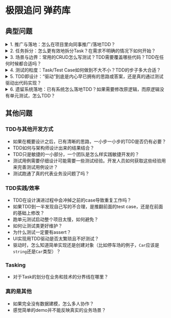 # 极限追问 弹药库

## 典型问题

<details><summary>1. 推广与落地：怎么在项目里向同事推广/落地TDD？</summary>
<ul>
  <li>使用TDD会在前期耗费许多时间，当项目工期很紧时，如何协调好时间？</li>
  <li>这种方式得不到认可又怎么推进TDD工作？</li>
  <li>自己如何判断一个团队或者一个项目是否适合TDD？/ 什么样的团队适合TDD？</li>
  <li>具体怎样在实际项目中落实TDD？/ 如何去从0开始推行TDD？</li>
</ul> 
</details>

<details><summary>2. 任务拆分：怎么更有效地拆分Task？在需求不明确的情况下如何开始？</summary>
<ul>
  <li>重构到什么程度？</li>
  <li>怎么避免过度设计？</li>
</ul>
</details>

<details><summary>3. 场景与边界：常用的CRUD怎么写测试？TDD需要覆盖哪些代码？TDD在任何时候都合适吗？</summary>
<ul>
  <li>TDD适合多大的项目规模？</li>
  <li>TDD的最佳实践是什么？</li>
</ul>
</details>

<details><summary>4. 测试的粒度：Task/Test Case如何做到不大不小？TDD的步子多大合适？</summary>
<ul>
  <li>怎么更好地控制测试驱动的步伐？</li>
  <li>如何把握小步快跑的尺度？</li>
  <li>步子太小的话，不是会出现时间长忘记整体的情况吗？</li>
  <li>简单需求可以驱动，复杂需求的时候驱动的代码感觉缺少连贯性？</li>
</ul>
</details>

<details><summary>5. TDD即设计：“驱动”到底是内心早已拥有的思路或答案，还是真的通过测试驱动出代码实现？</summary>
<ul>
  <li>TDD驱动开发如何区分是驱动出代码，还是设计代码？</li>
</ul>
</details>

<details><summary>6. 遗留系统落地：已有系统怎么落地TDD？如果需要修改原逻辑，而原逻辑没有单元测试，怎么TDD？</summary>
<ul>
  <li>祖传代码如何TDD新功能？</li>
  <li>当面对复杂业务的时候如何更好地实践TDD？</li>
</ul>
</details>

## 其他问题

### TDD与其他开发方式

* 如果在概要设计之后，已有清晰的思路，一小步一小步的TDD是否仍有必要？
* TDD如何与架构师设计出来的结果结合？
* TDD只是敏捷的一小部分，一个团队是怎么样实践敏捷开发的？
* 测试用例需要仔细设计可能需要一些测试经验。开发人员如何获取这些经验用来完善测试用例设计？
* 测试跑通了真的代表业务没问题了吗？

### TDD实践/效率

* TDD在设计演进过程中会冲掉之前的case导致重复工作吗？
* 如果TDD到一半发现自己写的不合理，是推翻前面的test case，还是在前面的基础上修改？
* 跑单元测试启动整个项目太慢，如何避免？
* 如何让测试类更好维护？
* 为什么测试一定要有assert？
* UI实现用TDD驱动是否太繁琐且不好测试？
* 驱动时，怎么知道简单实现还是创建对象（比如停车场的例子，`Car`应该是`string`还是`Car`类型）？

### Tasking

* 对于Task的划分在业务和技术的分界线在哪里？

### 真的是其他

* 如果完全没有数据建模，怎么多人协作？
* 感觉简单的demo并不能反映真实的业务场景？

## 
